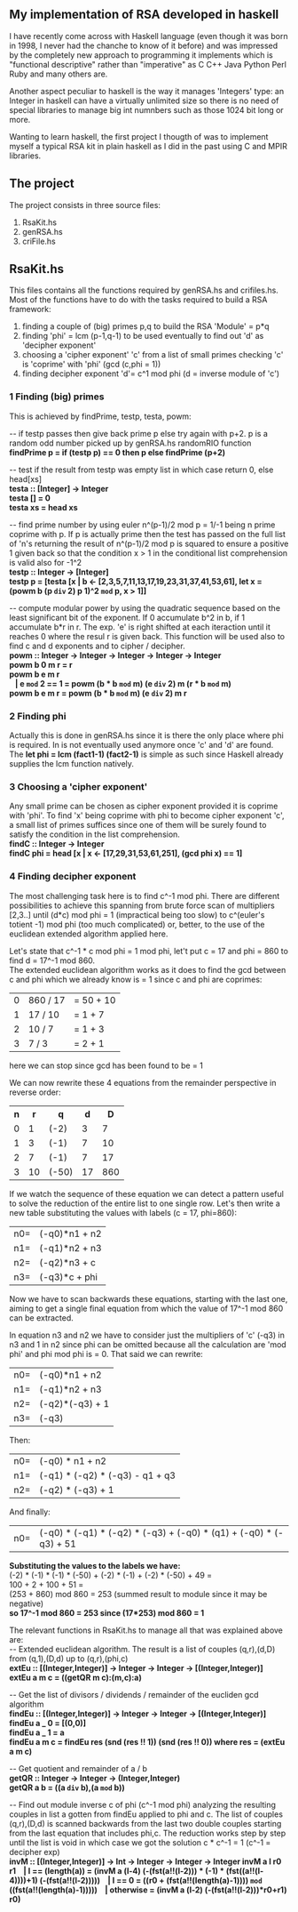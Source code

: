 ## My implementation of RSA developed in haskell
I have recently come across with Haskell language (even though it was born in 1998, I never had the chanche to know of it before) and 
was impressed by the completely new approach to programming it implements which is "functional descriptive" rather than "imperative" as 
C C++ Java Python Perl Ruby and many others are.

Another aspect peculiar to haskell is the way it manages 'Integers' type: an Integer in haskell can have a virtually unlimited size so 
there is no need of special libraries to manage big int numnbers such as those 1024 bit long or more.

Wanting to learn haskell, the first project I thougth of was to implement myself a typical RSA kit in plain haskell as I did in the 
past using C and MPIR libraries.


## The project
The project consists in three source files:

1) RsaKit.hs
2) genRSA.hs
3) criFile.hs

## RsaKit.hs
This files contains all the functions required by genRSA.hs and crifiles.hs. Most of the functions have to do with the tasks required to build 
a RSA framework:

1) finding a couple of (big) primes p,q to build the RSA 'Module' = p*q
2) finding 'phi' = lcm (p-1,q-1) to be used eventually to find out 'd' as 'decipher exponent'
3) choosing a 'cipher exponent' 'c' from a list of small primes checking 'c' is 'coprime' with 'phi' (gcd (c,phi = 1))
4) finding decipher exponent 'd'= c^1 mod phi (d = inverse module of 'c')

### 1 Finding (big) primes
This is achieved by findPrime, testp, testa, powm:

-- if testp passes then give back prime p else try again with p+2. p is a random odd number picked up by genRSA.hs randomRIO function<br>
<b>findPrime p = if (testp p) == 0 then p else findPrime (p+2)</b>

-- test if the result from testp was empty list in which case return 0, else head[xs]<br>
<b>testa :: [Integer] -> Integer<br>
testa []     = 0<br>
testa xs = head xs</b><br>

-- find prime number by using euler n^(p-1)/2 mod p = 1/-1 being n prime coprime with p. If p is actually prime then the test has passed on the full list of 'n's returning 
the result of n^(p-1)/2 mod p is squared to ensure a positive 1 given back so that the condition x > 1 in the conditional list comprehension is valid also for -1^2<br>
<b>testp :: Integer -> [Integer]<br>
testp p = [testa [x | b <- [2,3,5,7,11,13,17,19,23,31,37,41,53,61], let x = (powm b (p `div` 2) p 1)^2 `mod` p, x > 1]]</b><br>

-- compute modular power by using the quadratic sequence based on the least significant bit 
of the exponent. If 0 accumulate b^2 in b, if 1 accumulate b*r in r. The exp. 'e' is 
right shifted at each iteraction until it reaches 0 where the resul r is given back. 
This function will be used also to find c and d exponents and to cipher / decipher.<br>
<b>powm :: Integer -> Integer -> Integer -> Integer -> Integer<br>
powm b 0 m r = r<br>
powm b e m r<br>
<code>  </code> | e `mod` 2 == 1 = powm (b * b `mod` m) (e `div` 2) m (r * b `mod` m)<br>
powm b e m r = powm (b * b `mod` m) (e `div` 2) m r<br></b>


### 2 Finding phi
Actually this is done in genRSA.hs since it is there the only place where phi is required. 
In is not eventually used anymore once 'c' and 'd' are found. The <b>let phi = lcm (fact1-1) (fact2-1)</b> is simple as such since Haskell already supplies the lcm function natively.

### 3 Choosing a 'cipher exponent' 
Any small prime can be chosen as cipher exponent provided it is coprime with 'phi'. To find 'x' being coprime with phi to become cipher exponent 'c', a small list of primes suffices 
since one of them will be surely found to satisfy the condition in the list comprehension.<br>
<b>findC :: Integer -> Integer<br>
findC phi = head [x | x <- [17,29,31,53,61,251], (gcd phi x) == 1]</b><br>

### 4 Finding decipher exponent
The most challenging task here is to find c^-1 mod phi. There are different possibilities to achieve this 
spanning from brute force scan of multipliers [2,3..] until (d*c) mod phi = 1 (impractical being too slow) to 
c^(euler's totient -1) mod phi (too much complicated) or, better, to the use of the euclidean extended 
algorithm applied here.

Let's state that c^-1 * c mod phi = 1 mod phi, let't put c = 17 and phi = 860 to find d = 17^-1 mod 860.<br>
The extended euclidean algorithm works as it does to find the gcd between c and phi which we already know is = 1 
since c and phi are coprimes:<br>
<table>
<tr><td>0</td><td>860 / 17</td><td>= 50 + 10</td></tr>
<tr><td>1</td><td> 17 / 10</td><td>= 1 + 7</td></tr>
<tr><td>2</td><td> 10 / 7</td><td>= 1 + 3</td></tr>
<tr><td>3</td><td> 7 / 3</td><td>= 2 + 1</td></tr> 
</table>
here we can stop since gcd has been found to be = 1

We can now rewrite these 4 equations from the remainder perspective in reverse order:<br>
<table>
<tr><th> n </th><th> r </th><th>  q</th><th> d </th><th>D </th></tr>
<tr><td> 0 </td><td> 1 </td><td> (-2) </td><td> 3 </td><td>  7</td></tr>
<tr><td> 1 </td><td> 3 </td><td> (-1) </td><td> 7 </td><td> 10</td></tr>
<tr><td> 2 </td><td> 7 </td><td> (-1) </td><td> 7 </td><td> 17</td></tr>
<tr><td> 3 </td><td>10 </td><td>(-50) </td><td>17 </td><td>860</td></tr>
</table>

If we watch the sequence of these equation we can detect a pattern useful to solve the reduction of the entire 
list to one single row. Let's then write a new table substituting the values with labels (c = 17, phi=860):

<table>
<tr><td>n0=</td><td>(-q0)*n1 + n2</td></tr>
<tr><td>n1=</td><td>(-q1)*n2 + n3</td></tr>
<tr><td>n2=</td><td>(-q2)*n3 + c</td></tr>
<tr><td>n3=</td><td>(-q3)*c + phi</td></tr>
</table>

Now we have to scan backwards these equations, starting with the last one, aiming to get a single final equation from which the value of 17^-1 
mod 860 can be extracted.

In equation n3 and n2 we have to consider just the multipliers of 'c' (-q3) in n3 and 1 in n2 since phi can 
be omitted because all the calculation are 'mod phi' and phi mod phi is = 0. That said we can rewrite:

<table>
<tr><td>n0=</td><td>(-q0)*n1 + n2</td></tr>
<tr><td>n1=</td><td>(-q1)*n2 + n3</td></tr>
<tr><td>n2=</td><td>(-q2)*(-q3) + 1</td></tr>
<tr><td>n3=</td><td>(-q3)</td></tr>
</table>

Then:
<table>
<tr><td>n0=</td><td>(-q0) * n1 + n2</td></tr>
<tr><td>n1=</td><td>(-q1) * (-q2) * (-q3) - q1 + q3</td></tr>
<tr><td>n2=</td><td>(-q2) * (-q3) + 1</td></tr>
</table>

And finally:
<table>
<tr><td>n0=</td><td>(-q0) * (-q1) * (-q2) * (-q3) + (-q0) * (q1) + (-q0) * (-q3) + 51</td></tr>
</table>

<b>Substituting the values to the labels we have:</b><br>
(-2) * (-1) * (-1) * (-50) + (-2) * (-1) + (-2) * (-50) + 49 =<br> 
100 + 2 + 100 + 51 = <br>
(253 + 860) mod 860 = 253 (summed result to module since it may be negative)<br>
<b>so 17^-1 mod 860 = 253 since (17*253) mod 860 = 1</b>

The relevant functions in RsaKit.hs to manage all that was explained above are:<br>
-- Extended euclidean algorithm. The result is a list of couples (q,r),(d,D) from (q,1),(D,d) up to 
(q,r),(phi,c)<br>
<b>extEu :: [(Integer,Integer)] -> Integer -> Integer -> [(Integer,Integer)]<br>
extEu a m c = ((getQR m c):(m,c):a)</b><br>

-- Get the list of divisors / dividends / remainder of the eucliden gcd algorithm<br>
<b>findEu :: [(Integer,Integer)] -> Integer -> Integer ->  [(Integer,Integer)]<br>
findEu a _ 0 = [(0,0)]<br>
findEu a _ 1 = a<br>
findEu a m c = findEu res (snd (res !! 1)) (snd (res !! 0)) where res = (extEu a m c)</b><br>

-- Get quotient and remainder of a / b<br>
<b>getQR :: Integer -> Integer -> (Integer,Integer)<br>
getQR a b = ((a `div` b),(a `mod` b))</b><br>
            
-- Find out module inverse c of phi (c^-1 mod phi) analyzing the resulting couples in list a gotten from findEu applied to phi and c. 
The list of couples (q,r),(D,d) is scanned backwards from the last two double couples starting from the last equation that includes phi,c. The reduction 
works step by step until the list is void in which case we got the solution c * c^-1 = 1 (c^-1 = decipher exp)<br>
<b>invM ::  [(Integer,Integer)] -> Int -> Integer -> Integer -> Integer
invM a l r0 r1
<code>    </code> | l == (length(a)) = (invM a (l-4) (-(fst(a!!(l-2))) * (-1) * (fst((a!!(l-4))))+1) (-(fst(a!!(l-2))))) 
<code>    </code> | l == 0 = ((r0 + (fst(a!!(length(a)-1)))) `mod` ((fst(a!!(length(a)-1)))))
<code>    </code> | otherwise = (invM a (l-2) (-(fst(a!!(l-2)))*r0+r1) r0)</b>












